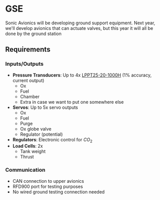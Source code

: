 # GSE

Sonic Avionics will be developing ground support equipment. Next year, we'll develop avionics that can actuate valves, but this year it will all be done by the ground station

## Requirements

### Inputs/Outputs
- **Pressure Transducers**: Up to 4x [LPPT25-20-1000H](https://www.automationdirect.com/adc/shopping/catalog/process_control_-a-_measurement/pressure_sensors/pressure_transmitters/lppt25-20-1000h) (1% accuracy, current output)
    - Ox
    - Fuel
    - Chamber
    - Extra in case we want to put one somewhere else
- **Servos**: Up to 5x servo outputs
    - Ox
    - Fuel
    - Purge
    - Ox globe valve
    - Regulator (potential)
- **Regulators**: Electronic control for $CO_2$
- **Load Cells**: 2x
    - Tank weight
    - Thrust

### Communication
- CAN connection to upper avionics
- RFD900 port for testing purposes
- No wired ground testing connection needed